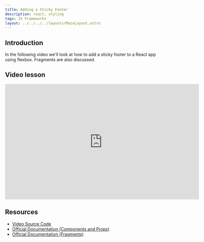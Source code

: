 ```yaml
---
title: Adding a Sticky Footer
description: react, styling
tags: JS Frameworks
layout: ../../../../layouts/MainLayout.astro
---
```


## Introduction

In the following video we'll look at how to add a sticky footer to a React app using flexbox. Fragments are also discussed.

## Video lesson

<iframe src="https://player.vimeo.com/video/434152732" width="640" height="380" frameborder="0" allow="autoplay; fullscreen" allowfullscreen=""></iframe>

## Resources

- [Video Source Code](https://github.com/NoroffFEU/react-introduction/tree/add-sticky-footer)
- [Official Documentation (Components and Props)](https://reactjs.org/docs/components-and-props.html)
- [Official Documentation (Fragments)](https://reactjs.org/docs/fragments.html)
